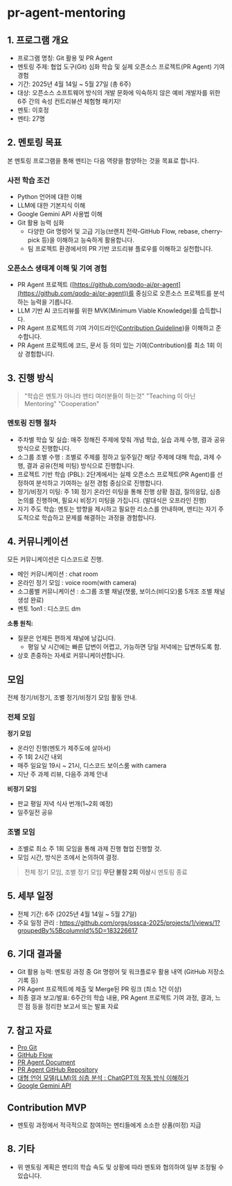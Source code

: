 # pr-agent-mentoring

## 1. 프로그램 개요

- 프로그램 명칭: Git 활용 및 PR Agent
- 멘토링 주제: 협업 도구(Git) 심화 학습 및 실제 오픈소스 프로젝트(PR Agent) 기여 경험
- 기간: 2025년 4월 14일 ~ 5월 27일 (총 6주)
- 대상: 오픈소스 소프트웨어 방식의 개발 문화에 익숙하지 않은 예비 개발자를 위한 6주 간의 속성 컨트리뷰션 체험형 패키지!
- 멘토: 이호정
- 멘티: 27명

## 2. 멘토링 목표

본 멘토링 프로그램을 통해 멘티는 다음 역량을 함양하는 것을 목표로 합니다.

### 사전 학습 조건

- Python 언어에 대한 이해
- LLM에 대한 기본지식 이해
- Google Gemini API 사용법 이해
- Git 활용 능력 심화
  - 다양한 Git 명령어 및 고급 기능(브랜치 전략-GitHub Flow, rebase, cherry-pick 등)을 이해하고 능숙하게 활용합니다.
  - 팀 프로젝트 환경에서의 PR 기반 코드리뷰 플로우를 이해하고 실천합니다.

### 오픈소스 생태계 이해 및 기여 경험

- PR Agent 프로젝트 ([https://github.com/qodo-ai/pr-agent](https://github.com/qodo-ai/pr-agent))를 중심으로 오픈소스 프로젝트를 분석하는 능력을 기릅니다.
- LLM 기반 AI 코드리뷰를 위한 MVK(Minimum Viable Knowledge)를 습득합니다.
- PR Agent 프로젝트의 기여 가이드라인([Contribution Guideline](https://github.com/ossca-2025/pr-agent/blob/main/CONTRIBUTING.md))을 이해하고 준수합니다.
- PR Agent 프로젝트에 코드, 문서 등 의미 있는 기여(Contribution)를 최소 1회 이상 경험합니다.

## 3. 진행 방식

> "학습은 멘토가 아니라 멘티 여러분들이 하는것"
> "Teaching 이 아닌 Mentoring"
> "Cooperation"

### 멘토링 진행 절차

- 주차별 학습 및 실습: 매주 정해진 주제에 맞춰 개념 학습, 실습 과제 수행, 결과 공유 방식으로 진행합니다.
- 소그룹 조별 수행 : 조별로 주제를 정하고 일주일간 해당 주제에 대해 학습, 과제 수행, 결과 공유(전체 미팅) 방식으로 진행합니다.
- 프로젝트 기반 학습 (PBL): 2단계에서는 실제 오픈소스 프로젝트(PR Agent)를 선정하여 분석하고 기여하는 실전 경험 중심으로 진행합니다.
- 정기/비정기 미팅: 주 1회 정기 온라인 미팅을 통해 진행 상황 점검, 질의응답, 심층 논의를 진행하며, 필요시 비정기 미팅을 가집니다. (발대식은 오프라인 진행)
- 자기 주도 학습: 멘토는 방향을 제시하고 필요한 리소스를 안내하며, 멘티는 자기 주도적으로 학습하고 문제를 해결하는 과정을 경험합니다.

## 4. 커뮤니케이션

모든 커뮤니케이션은 디스코드로 진행.

- 메인 커뮤니케이션 : chat room
- 온라인 정기 모임 : voice room(with camera)
- 소그룹별 커뮤니케이션 : 소그룹 조별 채널(챗룸, 보이스(비디오)룸 5개조 조별 채널 생성 완료)
- 멘토 1on1 : 디스코드 dm

**소통 원칙:**

- 질문은 언제든 편하게 채널에 남깁니다.
  - 평일 낮 시간에는 빠른 답변이 어렵고, 가능하면 당일 저녁에는 답변하도록 함.
- 상호 존중하는 자세로 커뮤니케이션합니다.

## 모임

전체 정기/비정기, 조별 정기/비정기 모임 활동 안내.

### 전체 모임

**정기 모임**

- 온라인 진행(멘토가 제주도에 살아서)
- 주 1회 2시간 내외
- 매주 일요일 19시 ~ 21시, 디스코드 보이스룸 with camera
- 지난 주 과제 리뷰, 다음주 과제 안내

**비정기 모임**

- 판교 평일 저녁 식사 번개(1~2회 예정)
- 일주일전 공유

### 조별 모임

- 조별로 최소 주 1회 모임을 통해 과제 진행 협업 진행할 것.
- 모임 시간, 방식은 조에서 논의하여 결정.

> 전체 정기 모임, 조별 정기 모임 **무단 불참 2회 이상**시 멘토링 종료

## 5. 세부 일정

- 전체 기간: 6주 (2025년 4월 14일 ~ 5월 27일)
- 주요 일정 관리 : https://github.com/orgs/ossca-2025/projects/1/views/1?groupedBy%5BcolumnId%5D=183226617

## 6. 기대 결과물

- Git 활용 능력: 멘토링 과정 중 Git 명령어 및 워크플로우 활용 내역 (GitHub 저장소 기록 등)
- PR Agent 프로젝트에 제출 및 Merge된 PR 링크 (최소 1건 이상)
- 최종 결과 보고/발표: 6주간의 학습 내용, PR Agent 프로젝트 기여 과정, 결과, 느낀 점 등을 정리한 보고서 또는 발표 자료

## 7. 참고 자료

- [Pro Git](https://git-scm.com/book/ko/v2)
- [GitHub Flow](https://docs.github.com/en/get-started/using-github/github-flow)
- [PR Agent Document](https://qodo-merge-docs.qodo.ai/)
- [PR Agent GitHub Repository](https://github.com/qodo-ai/pr-agent)
- [대형 언어 모델(LLM)의 심층 분석 : ChatGPT의 작동 방식 이해하기](https://www.youtube.com/watch?v=6PTCwRRUHjE)
- [Google Gemini API](https://aistudio.google.com/welcome)

## Contribution MVP

- 멘토링 과정에서 적극적으로 참여하는 멘티들에게 소소한 상품(미정) 지급

## 8. 기타

- 위 멘토링 계획은 멘티의 학습 속도 및 상황에 따라 멘토와 협의하여 일부 조정될 수 있습니다.
